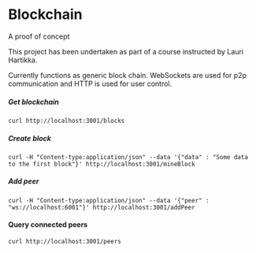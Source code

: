 # Blockchain
A proof of concept 

This project has been undertaken as part of a course instructed by Lauri Hartikka.


Currently functions as generic block chain. WebSockets are used for p2p communication and HTTP is used for user control.


##### Get blockchain
```
curl http://localhost:3001/blocks
```

##### Create block
```
curl -H "Content-type:application/json" --data '{"data" : "Some data to the first block"}' http://localhost:3001/mineBlock
``` 

##### Add peer
```
curl -H "Content-type:application/json" --data '{"peer" : "ws://localhost:6001"}' http://localhost:3001/addPeer
```
#### Query connected peers
```
curl http://localhost:3001/peers
```
